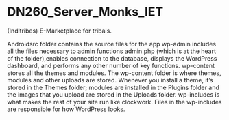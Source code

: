 # DN260_Server_Monks_IET
(Inditribes) E-Marketplace for tribals.

Androidsrc folder contains the source files for the app
wp-admin includes all the files necessary to admin functions
  admin.php (which is at the heart of the folder),enables connection to the database, displays the WordPress dashboard, and performs any other number of key functions.
wp-content stores all the themes and modules.
  The wp-content folder is where themes, modules and other uploads are stored. Whenever you install a theme, it’s stored in the Themes folder; modules are installed in the Plugins folder and the images that you upload are stored in the Uploads folder.
wp-includes is what makes the rest of your site run like clockwork.
  Files in the wp-includes are responsible for how WordPress looks. 
